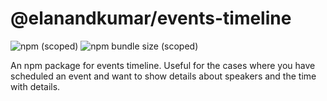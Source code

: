 # @elanandkumar/events-timeline

![npm (scoped)](https://img.shields.io/npm/v/@elanandkumar/events-timeline.svg?color=blue&label=events-timeline)
![npm bundle size (scoped)](https://img.shields.io/bundlephobia/min/@elanandkumar/events-timeline.svg?label=minified%20size)

An npm package for events timeline. Useful for the cases where you have scheduled an event and want to show details about speakers and the time with details.